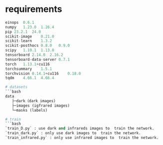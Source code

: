 # requirements
```python	
einops	0.6.1	
numpy	1.23.0	1.26.4
pip	23.2.1	24.0
scikit-image	0.21.0	
scikit-learn	1.3.2	
scikit-posthocs	0.8.0	0.9.0
scipy	1.10.1	1.13.0
tensorboard	2.14.0	2.16.2
tensorboard-data-server	0.7.1	
torch	1.13.1+cu116	
torchsummary	1.5.1	
torchvision	0.14.1+cu116	0.18.0
tqdm	4.66.1	4.66.4

# datasets
```bash
data
   ├─dark（dark images)
   ├─images (igfrared images)
   └─masks (labels)

# train
```bash
`train_D.py` : use dark and infrareds images to  train the network.
`train_dark.py` : only use dark images to  train the network.
`train_infrared.py` : only use infrared images to  train the network.